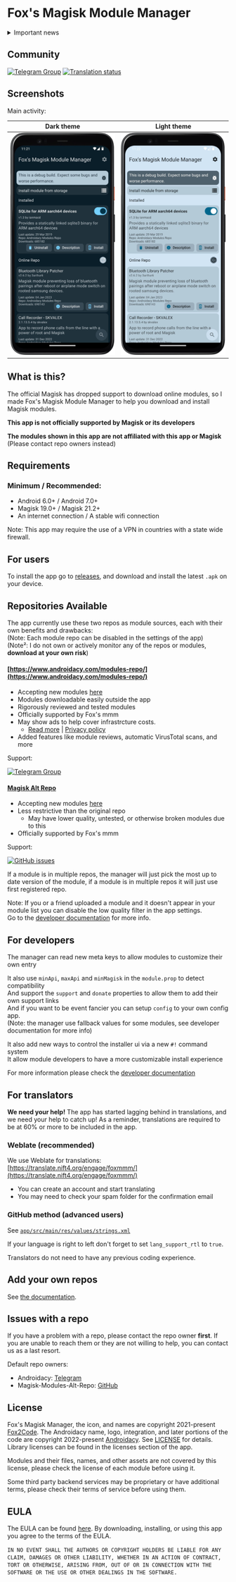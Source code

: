 # Fox's Magisk Module Manager

<details>
<summary>
  Important news
</summary>

I have health problems that made me work slow on everything. I don't like sharing my health problmes
but it has been to much recently for me to keep it for myself.

This has been too much for me recently, so my moderators (same that on telegram)
will be handling the project for me for a while.

I had theses problems even before I started FoxMMM, the only reason no one noticed is because I can
work or go to any school because of how much pain and exhaustion I feel everyday.

The only two thing that helped me reduce the pain is making code and playing with friends.

Even tho I'm very slow at doing anything, the only thing that made me look like I was working on
this project at a normal speed like someone that work is because 75% of my time was on this project.

There was also some times I couldn't work on this projects for multiple days because of my health,
sometimes I was forcing myself to change one line of code from this project because doing nothing
was more painful that trying something while in pain.

Spending time with my friend and working on this project was a sort of pain killer for me.

Even tho I received money from my parent and the government for my health problems, I didn't know
what to do with it cause anything I could have bought had no use for me because my extreme pain made
me unable to use anything (even play video games).

My health issues also prevented me to do any project of greater complexity that this, and without
community support I would have been physically unable to continue this project.

There was clues of my health problems, right on this project, and theses are the following:

- My commit time of day being random proving I have no jobs.
- Me not committing for entire week, or having only committed one line in a week.
- Me taking too much time to publish release after I did the release commit.
- Me missing obvious bugs and being able to do simple task properly
  (Well maybe this last one is harder to prove via commit history)

But since many people are faking health issues for clout, if any data-scientist want to do an
analysis to prove what it would make my day, and I would be happy to give money if someone does
that because I don't know what do to with my money at this point.

This is really sickening peoples need to give proof for their mental/health issues because some
peoples fake having those issues for clout.

If you want to use my health problems for clout, I don't care as long as you are respectful, at
least you won't be hurting peoples with mental/health issues by faking having those issues.

I'll probably delete this section once my health would be gotten better, or at least good enough for
me to not be stuck in my bed at least once a day because of pain.

</details>

## Community

[![Telegram Group](https://img.shields.io/endpoint?color=neon&style=flat&url=https%3A%2F%2Ftg.sumanjay.workers.dev%2FFox2Code_Chat)](https://telegram.dog/Fox2Code_Chat)
<a href="https://translate.nift4.org/engage/foxmmm/">
<img src="https://translate.nift4.org/widgets/foxmmm/-/foxmmm/svg-badge.svg" alt="Translation status" />
</a>

## Screenshots

Main activity:

|                                  Dark theme                                   |                                   Light theme                                   |
|:-----------------------------------------------------------------------------:|:-------------------------------------------------------------------------------:|
| [<img src="docs/screenshot-dark.jpg" width="250"/>](docs/screenshot-dark.jpg) | [<img src="docs/screenshot-light.jpg" width="250"/>](docs/screenshot-light.jpg) |

## What is this?

The official Magisk has dropped support to download online modules, so I made Fox's Magisk Module
Manager to help you download and install Magisk modules.

**This app is not officially supported by Magisk or its developers**

**The modules shown in this app are not affiliated with this app or Magisk**  
(Please contact repo owners instead)

## Requirements

### Minimum / Recommended:

- Android 6.0+ / Android 7.0+
- Magisk 19.0+ / Magisk 21.2+
- An internet connection / A stable wifi connection

Note: This app may require the use of a VPN in countries with a state wide firewall.

## For users

To install the app go to [releases](https://github.com/Fox2Code/FoxMagiskModuleManager/releases),
and download and install the latest `.apk` on your device.

## Repositories Available

The app currently use these two repos as module sources, each with their own benefits and
drawbacks:  
(Note: Each module repo can be disabled in the settings of the app)  
(Note²: I do not own or actively monitor any of the repos or modules, **download at your own risk**)


#### [https://www.androidacy.com/modules-repo/](https://www.androidacy.com/modules-repo/)

- Accepting new modules [here](https://www.androidacy.com/module-repository-applications/)
- Modules downloadable easily outside the app
- Rigorously reviewed and tested modules
- Officially supported by Fox's mmm
- May show ads to help cover infrastrcture costs.
    - [Read more](https://www.androidacycom/doing-it-alone-the-what-the-how-and-the-why/)
      | [Privacy policy](https://www.androidacy.com/privacy/)
- Added features like module reviews, automatic VirusTotal scans, and more

Support:

[![Telegram Group](https://img.shields.io/endpoint?color=neon&style=flat&url=https%3A%2F%2Ftg.sumanjay.workers.dev%2Fandroidacy_discussions)](https://telegram.dog/androidacy_discussions)


#### [Magisk Alt Repo](https://github.com/Magisk-Modules-Alt-Repo)

- Accepting new modules [here](https://github.com/Magisk-Modules-Alt-Repo/submission)
- Less restrictive than the original repo
  - May have lower quality, untested, or otherwise broken modules due to this
- Officially supported by Fox's mmm

Support:

[![GitHub issues](https://img.shields.io/github/issues/Magisk-Modules-Alt-Repo/submission)](https://github.com/Magisk-Modules-Alt-Repo/submission/issues)

If a module is in multiple repos, the manager will just pick the most up to date version of the
module, if a module is in multiple repos it will just use first registered repo.

Note: If you or a friend uploaded a module and it doesn't appear in your module list you can disable
the low quality filter in the app settings.  
Go to the [developer documentation](docs/DEVELOPERS.md) for more info.

## For developers

The manager can read new meta keys to allow modules to customize their own entry

It also use `minApi`, `maxApi` and `minMagisk` in the `module.prop` to detect compatibility  
And support the `support` and `donate` properties to allow them to add their own support links  
And if you want to be event fancier you can setup `config` to your own config app.  
(Note: the manager use fallback values for some modules, see developer documentation for more info)

It also add new ways to control the installer ui via a new `#!` command system  
It allow module developers to have a more customizable install experience

For more information please check the [developer documentation](docs/DEVELOPERS.md)

## For translators

**We need your help!** The app has started lagging behind in translations, and we need your help to catch up! As a reminder, translations are required to be at 60% or more to be included in the app.

### Weblate (recommended)

We use Weblate for translations: [https://translate.nift4.org/engage/foxmmm/](https://translate.nift4.org/engage/foxmmm/)

- You can create an account and start translating
- You may need to check your spam folder for the confirmation email

### GitHub method (advanced users)

See [`app/src/main/res/values/strings.xml`](https://github.com/Fox2Code/FoxMagiskModuleManager/blob/master/app/src/main/res/values/strings.xml)

If your language is right to left don't forget to set `lang_support_rtl` to `true`.

Translators do not need to have any previous coding experience.

## Add your own repos

See [the documentation](docs/add-repo.md).

## Issues with a repo

If you have a problem with a repo, please contact the repo owner **first**. If you are unable to
reach them or they are not willing to help, you can contact us as a last resort.

Default repo owners:

- Androidacy: [Telegram](https://telegram.dog/androidacy_discussions)
- Magisk-Modules-Alt-Repo: [GitHub](https://github.com/Magisk-Modules-Alt-Repo/submission/issues)

## License

Fox's Magisk Manager, the icon, and names are copyright
2021-present [Fox2Code](https://github.com/Fox2Code). The Androidacy name, logo, integration, and
later portions of the code are copyright
2022-present [Androidacy](https://www.androidacy.com/?utm_source=fox-repo&utm_medium=web). See
[LICENSE](LICENCE) for details. Library licenses can be found in the licenses section of the app.

Modules and their files, names, and other assets are not covered by this license, please check the license of each module before using it.

Some third party backend services may be proprietary or have additional terms, please check their terms of service before
using them.

## EULA

The EULA can be found [here](https://www.androidacy.com/foxmmm-eula/). By downloading, installing, or using this app you agree to the terms of the EULA.

`IN NO EVENT SHALL THE AUTHORS OR COPYRIGHT HOLDERS BE LIABLE FOR ANY CLAIM, DAMAGES OR OTHER LIABILITY, WHETHER IN AN ACTION OF CONTRACT, TORT OR OTHERWISE, ARISING FROM, OUT OF OR IN CONNECTION WITH THE SOFTWARE OR THE USE OR OTHER DEALINGS IN THE SOFTWARE.`
